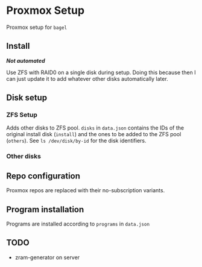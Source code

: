 # Proxmox Setup

Proxmox setup for `bagel`

## Install

***Not automated***

Use ZFS with RAID0 on a single disk during setup. Doing this because then I can just update it to add whatever other disks automatically later.

## Disk setup

### ZFS Setup

Adds other disks to ZFS pool. `disks` in `data.json` contains the IDs of the original install disk (`install`) and the ones to be added to the ZFS pool (`others`). See `ls /dev/disk/by-id` for the disk identifiers.

### Other disks

## Repo configuration

Proxmox repos are replaced with their no-subscription variants.

## Program installation

Programs are installed according to `programs` in `data.json`

## TODO

- zram-generator on server
